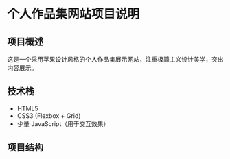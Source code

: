 # 个人作品集网站项目说明

## 项目概述
这是一个采用苹果设计风格的个人作品集展示网站，注重极简主义设计美学，突出内容展示。

## 技术栈
- HTML5
- CSS3 (Flexbox + Grid)
- 少量 JavaScript（用于交互效果）

## 项目结构 
